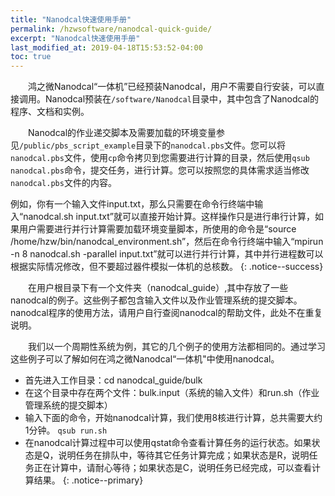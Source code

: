 ```yaml
---
title: "Nanodcal快速使用手册"
permalink: /hzwsoftware/nanodcal-quick-guide/
excerpt: "Nanodcal快速使用手册"
last_modified_at: 2019-04-18T15:53:52-04:00
toc: true
---
```


&emsp;&emsp;鸿之微Nanodcal“一体机”已经预装Nanodcal，用户不需要自行安装，可以直接调用。Nanodcal预装在`/software/Nanodcal`目录中，其中包含了Nanodcal的程序、文档和实例。

&emsp;&emsp;Nanodcal的作业递交脚本及需要加载的环境变量参见`/public/pbs_script_example`目录下的`nanodcal.pbs`文件。您可以将`nanodcal.pbs`文件，使用`cp`命令拷贝到您需要进行计算的目录，然后使用`qsub nanodcal.pbs`命令，提交任务，进行计算。您可以按照您的具体需求适当修改`nanodcal.pbs`文件的内容。

例如，你有一个输入文件input.txt，那么只需要在命令行终端中输入“nanodcal.sh input.txt”就可以直接开始计算。这样操作只是进行串行计算，如果用户需要进行并行计算需要加载环境变量脚本，所使用的命令是“source /home/hzw/bin/nanodcal_environment.sh”，然后在命令行终端中输入“mpirun -n 8 nanodcal.sh -parallel input.txt”就可以进行并行计算，其中并行进程数可以根据实际情况修改，但不要超过器件模拟一体机的总核数。
{: .notice--success}

&emsp;&emsp;在用户根目录下有一个文件夹（nanodcal_guide）,其中存放了一些nanodcal的例子。这些例子都包含输入文件以及作业管理系统的提交脚本。nanodcal程序的使用方法，请用户自行查阅nanodcal的帮助文件，此处不在重复说明。

&emsp;&emsp;我们以一个周期性系统为例，其它的几个例子的使用方法都相同的。通过学习这些例子可以了解如何在鸿之微Nanodcal“一体机"中使用nanodcal。
- 首先进入工作目录：cd nanodcal_guide/bulk
- 在这个目录中存在两个文件：bulk.input（系统的输入文件）和run.sh（作业管理系统的提交脚本）
- 输入下面的命令，开始nanodcal计算，我们使用8核进行计算，总共需要大约1分钟。
`qsub run.sh`
- 在nanodcal计算过程中可以使用qstat命令查看计算任务的运行状态。如果状态是Q，说明任务在排队中，等待其它任务计算完成；如果状态是R，说明任务正在计算中，请耐心等待；如果状态是C，说明任务已经完成，可以查看计算结果。
{: .notice--primary}
